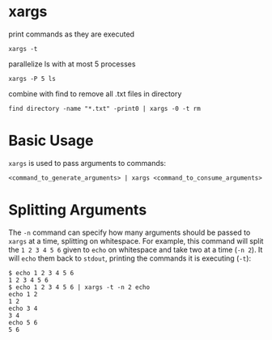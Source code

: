 # xargs

print commands as they are executed

    xargs -t


parallelize ls with at most 5 processes

    xargs -P 5 ls


combine with find to remove all .txt files in directory

    find directory -name "*.txt" -print0 | xargs -0 -t rm



# Basic Usage

`xargs` is used to pass arguments to commands:

    <command_to_generate_arguments> | xargs <command_to_consume_arguments>



# Splitting Arguments

The `-n` command can specify how many arguments should be passed to `xargs` at
a time, splitting on whitespace. For example, this command will split the
`1 2 3 4 5 6` given to `echo` on whitespace and take two at a time (`-n 2`).
It will `echo` them back to `stdout`, printing the commands it is executing
(`-t`):

    $ echo 1 2 3 4 5 6
    1 2 3 4 5 6
    $ echo 1 2 3 4 5 6 | xargs -t -n 2 echo
    echo 1 2
    1 2
    echo 3 4
    3 4
    echo 5 6
    5 6


